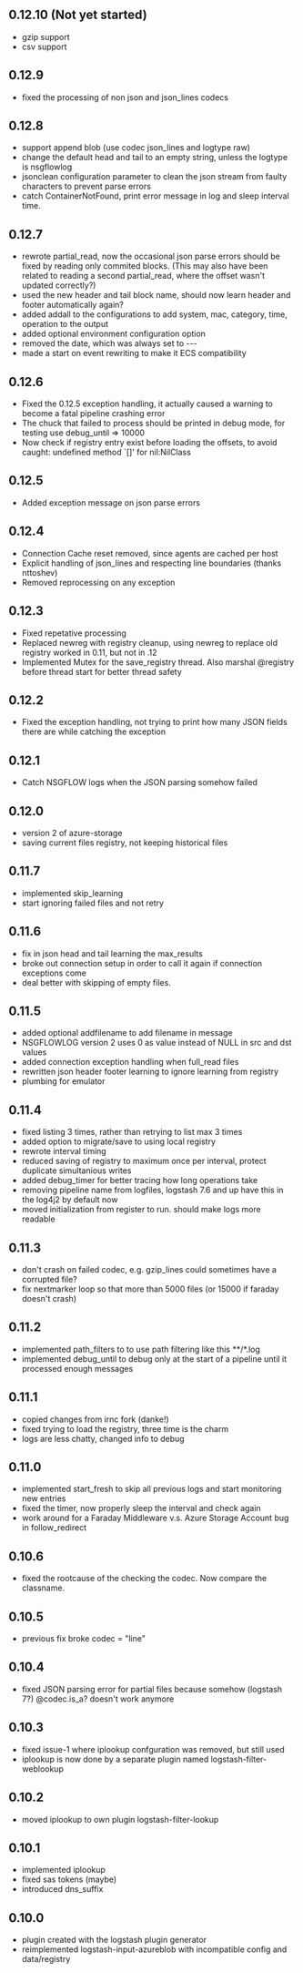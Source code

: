 ## 0.12.10 (Not yet started)
  - gzip support
  - csv support

## 0.12.9
  - fixed the processing of non json and json_lines codecs

## 0.12.8
  - support append blob (use codec json_lines and logtype raw)
  - change the default head and tail to an empty string, unless the logtype is nsgflowlog
  - jsonclean configuration parameter to clean the json stream from faulty characters to prevent parse errors
  - catch ContainerNotFound, print error message in log and sleep interval time.

## 0.12.7
  - rewrote partial_read, now the occasional json parse errors should be fixed by reading only commited blocks.
      (This may also have been related to reading a second partial_read, where the offset wasn't updated correctly?)
  - used the new header and tail block name, should now learn header and footer automatically again?
  - added addall to the configurations to add system, mac, category, time, operation to the output
  - added optional environment configuration option
  - removed the date, which was always set to --- 
  - made a start on event rewriting to make it ECS compatibility

## 0.12.6
  - Fixed the 0.12.5 exception handling, it actually caused a warning to become a fatal pipeline crashing error
  - The chuck that failed to process should be printed in debug mode, for testing use debug_until => 10000 
  - Now check if registry entry exist before loading the offsets, to avoid caught: undefined method `[]' for nil:NilClass

## 0.12.5
  - Added exception message on json parse errors

## 0.12.4
  - Connection Cache reset removed, since agents are cached per host
  - Explicit handling of json_lines and respecting line boundaries (thanks nttoshev)
  - Removed reprocessing on any exception

## 0.12.3
  - Fixed repetative processing
  - Replaced newreg with registry cleanup, using newreg to replace old registry worked in 0.11, but not in .12
  - Implemented Mutex for the save_registry thread. Also marshal @registry before thread start for better thread safety

## 0.12.2
  - Fixed the exception handling, not trying to print how many JSON fields there are while catching the exception

## 0.12.1
  - Catch NSGFLOW logs when the JSON parsing somehow failed

## 0.12.0
  - version 2 of azure-storage
  - saving current files registry, not keeping historical files

## 0.11.7
  - implemented skip_learning
  - start ignoring failed files and not retry

## 0.11.6
  - fix in json head and tail learning the max_results
  - broke out connection setup in order to call it again if connection exceptions come
  - deal better with skipping of empty files.

## 0.11.5
  - added optional addfilename to add filename in message
  - NSGFLOWLOG version 2 uses 0 as value instead of NULL in src and dst values
  - added connection exception handling when full_read files
  - rewritten json header footer learning to ignore learning from registry  
  - plumbing for emulator

## 0.11.4
  - fixed listing 3 times, rather than retrying to list max 3 times
  - added option to migrate/save to using local registry
  - rewrote interval timing
  - reduced saving of registry to maximum once per interval, protect duplicate simultanious writes
  - added debug_timer for better tracing how long operations take
  - removing pipeline name from logfiles, logstash 7.6 and up have this in the log4j2 by default now
  - moved initialization from register to run. should make logs more readable

## 0.11.3
  - don't crash on failed codec, e.g. gzip_lines could sometimes have a corrupted file?
  - fix nextmarker loop so that more than 5000 files (or 15000 if faraday doesn't crash) 

## 0.11.2
  - implemented path_filters to to use path filtering like this **/*.log
  - implemented debug_until to debug only at the start of a pipeline until it processed enough messages

## 0.11.1
  - copied changes from irnc fork (danke!)
  - fixed trying to load the registry, three time is the charm
  - logs are less chatty, changed info to debug

## 0.11.0
  - implemented start_fresh to skip all previous logs and start monitoring new entries
  - fixed the timer, now properly sleep the interval and check again
  - work around for a Faraday Middleware v.s. Azure Storage Account bug in follow_redirect

## 0.10.6
  - fixed the rootcause of the checking the codec. Now compare the classname.

## 0.10.5
  - previous fix broke codec = "line"

## 0.10.4
  - fixed JSON parsing error for partial files because somehow (logstash 7?) @codec.is_a? doesn't work anymore

## 0.10.3
  - fixed issue-1 where iplookup confguration was removed, but still used 
  - iplookup is now done by a separate plugin named logstash-filter-weblookup

## 0.10.2
  - moved iplookup to own plugin logstash-filter-lookup

## 0.10.1
  - implemented iplookup
  - fixed sas tokens (maybe)
  - introduced dns_suffix

## 0.10.0
  - plugin created with the logstash plugin generator
  - reimplemented logstash-input-azureblob with incompatible config and data/registry
